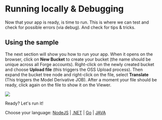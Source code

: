 # Running locally & Debugging

Now that your app is ready, is time to run. This is where we can test and check for possible errors (via debug). And check for tips & tricks.

## Using the sample

The next section will show you how to run your app. When it opens on the browser, click on **New Bucket** to create your bucket (the name should be unique across all Forge accounts). Right-click on the newly created bucket and choose **Upload file** (this triggers the OSS Upload process). Then expand the bucket tree node and right-click on the file, select **Translate** (This triggers the Model Derivative JOB). After a moment your file should be ready, click again on the file to show it on the Viewer.

![](_media/tutorials/run_sample_viewmodels.gif)

Ready? Let's run it!

Choose your language: [NodeJS](environment/rundebug/nodejs) | [.NET](environment/rundebug/net) | [Go](environment/rundebug/go) | [JAVA](environment/rundebug/java)